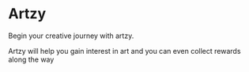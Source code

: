 # Artzy

Begin your creative journey with artzy.

Artzy will help you gain interest in art and you can even collect rewards along the way